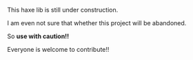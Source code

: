 This haxe lib is still under construction.

I am even not sure that whether this project will be abandoned.

So **use with caution!!**

Everyone is welcome to contribute!!
